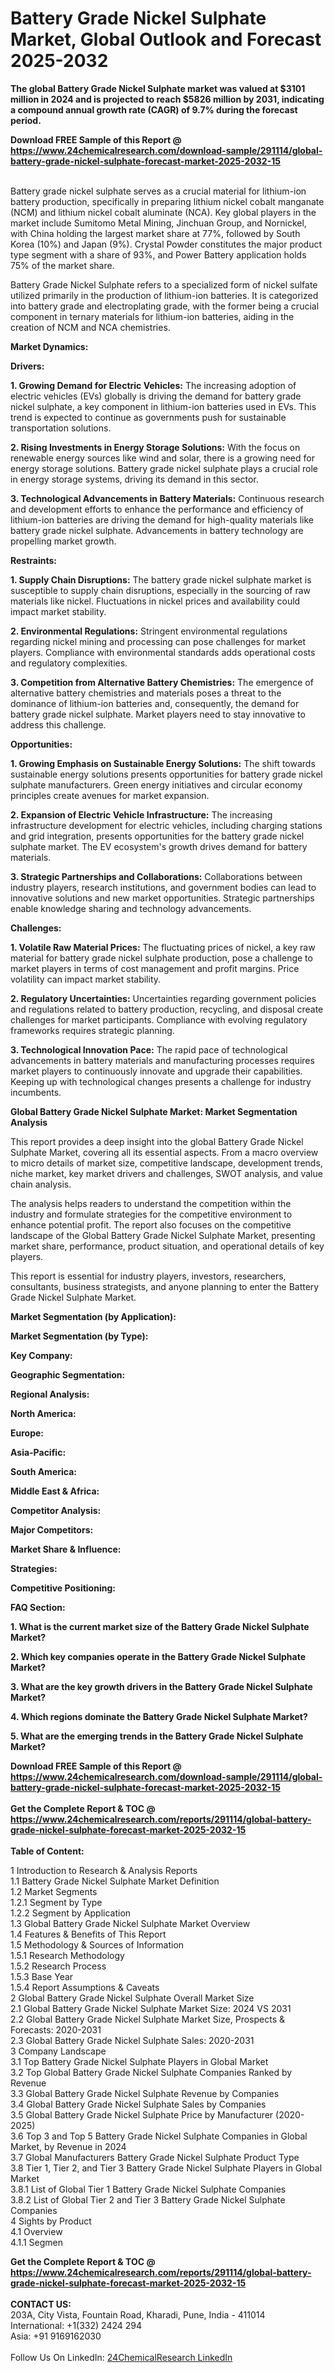 <h1>Battery Grade Nickel Sulphate Market, Global Outlook and Forecast 2025-2032</h1><p>
</p><p><strong>The global Battery Grade Nickel Sulphate market was valued at $3101 million in 2024 and is projected to reach $5826 million by 2031, indicating a compound annual growth rate (CAGR) of 9.7% during the forecast period.</strong></p><p>
</p><div><b>Download FREE Sample of this Report @ 
            <a href="https://www.24chemicalresearch.com/download-sample/291114/global-battery-grade-nickel-sulphate-forecast-market-2025-2032-15">
            https://www.24chemicalresearch.com/download-sample/291114/global-battery-grade-nickel-sulphate-forecast-market-2025-2032-15</a></b></div><br><p>Battery grade nickel sulphate serves as a crucial material for lithium-ion battery production, specifically in preparing lithium nickel cobalt manganate (NCM) and lithium nickel cobalt aluminate (NCA). Key global players in the market include Sumitomo Metal Mining, Jinchuan Group, and Nornickel, with China holding the largest market share at 77%, followed by South Korea (10%) and Japan (9%). Crystal Powder constitutes the major product type segment with a share of 93%, and Power Battery application holds 75% of the market share.</p><p>
</p><p>Battery Grade Nickel Sulphate refers to a specialized form of nickel sulfate utilized primarily in the production of lithium-ion batteries. It is categorized into battery grade and electroplating grade, with the former being a crucial component in ternary materials for lithium-ion batteries, aiding in the creation of NCM and NCA chemistries.</p><p>
<strong>Market Dynamics:</strong></p><p>
<strong>Drivers:</strong></p><p>
</p><p><strong>1. Growing Demand for Electric Vehicles:</strong> The increasing adoption of electric vehicles (EVs) globally is driving the demand for battery grade nickel sulphate, a key component in lithium-ion batteries used in EVs. This trend is expected to continue as governments push for sustainable transportation solutions.</p><p>
</p><p><strong>2. Rising Investments in Energy Storage Solutions:</strong> With the focus on renewable energy sources like wind and solar, there is a growing need for energy storage solutions. Battery grade nickel sulphate plays a crucial role in energy storage systems, driving its demand in this sector.</p><p>
</p><p><strong>3. Technological Advancements in Battery Materials:</strong> Continuous research and development efforts to enhance the performance and efficiency of lithium-ion batteries are driving the demand for high-quality materials like battery grade nickel sulphate. Advancements in battery technology are propelling market growth.</p><p>
<strong>Restraints:</strong></p><p>
</p><p><strong>1. Supply Chain Disruptions:</strong> The battery grade nickel sulphate market is susceptible to supply chain disruptions, especially in the sourcing of raw materials like nickel. Fluctuations in nickel prices and availability could impact market stability.</p><p>
</p><p><strong>2. Environmental Regulations:</strong> Stringent environmental regulations regarding nickel mining and processing can pose challenges for market players. Compliance with environmental standards adds operational costs and regulatory complexities.</p><p>
</p><p><strong>3. Competition from Alternative Battery Chemistries:</strong> The emergence of alternative battery chemistries and materials poses a threat to the dominance of lithium-ion batteries and, consequently, the demand for battery grade nickel sulphate. Market players need to stay innovative to address this challenge.</p><p>
<strong>Opportunities:</strong></p><p>
</p><p><strong>1. Growing Emphasis on Sustainable Energy Solutions:</strong> The shift towards sustainable energy solutions presents opportunities for battery grade nickel sulphate manufacturers. Green energy initiatives and circular economy principles create avenues for market expansion.</p><p>
</p><p><strong>2. Expansion of Electric Vehicle Infrastructure:</strong> The increasing infrastructure development for electric vehicles, including charging stations and grid integration, presents opportunities for the battery grade nickel sulphate market. The EV ecosystem's growth drives demand for battery materials.</p><p>
</p><p><strong>3. Strategic Partnerships and Collaborations:</strong> Collaborations between industry players, research institutions, and government bodies can lead to innovative solutions and new market opportunities. Strategic partnerships enable knowledge sharing and technology advancements.</p><p>
<strong>Challenges:</strong></p><p>
</p><p><strong>1. Volatile Raw Material Prices:</strong> The fluctuating prices of nickel, a key raw material for battery grade nickel sulphate production, pose a challenge to market players in terms of cost management and profit margins. Price volatility can impact market stability.</p><p>
</p><p><strong>2. Regulatory Uncertainties:</strong> Uncertainties regarding government policies and regulations related to battery production, recycling, and disposal create challenges for market participants. Compliance with evolving regulatory frameworks requires strategic planning.</p><p>
</p><p><strong>3. Technological Innovation Pace:</strong> The rapid pace of technological advancements in battery materials and manufacturing processes requires market players to continuously innovate and upgrade their capabilities. Keeping up with technological changes presents a challenge for industry incumbents.</p><p>
<strong>Global Battery Grade Nickel Sulphate Market: Market Segmentation Analysis</strong></p><p>
</p><p>This report provides a deep insight into the global Battery Grade Nickel Sulphate Market, covering all its essential aspects. From a macro overview to micro details of market size, competitive landscape, development trends, niche market, key market drivers and challenges, SWOT analysis, and value chain analysis.</p><p>
</p><p>The analysis helps readers to understand the competition within the industry and formulate strategies for the competitive environment to enhance potential profit. The report also focuses on the competitive landscape of the Global Battery Grade Nickel Sulphate Market, presenting market share, performance, product situation, and operational details of key players.</p><p>
</p><p>This report is essential for industry players, investors, researchers, consultants, business strategists, and anyone planning to enter the Battery Grade Nickel Sulphate Market.</p><p>
<strong>Market Segmentation (by Application):</strong></p><p>
</p><p>
<strong>Market Segmentation (by Type):</strong></p><p>
</p><p>
<strong>Key Company:</strong></p><p>
</p><p>
<strong>Geographic Segmentation:</strong></p><p>
</p><p>
	</p><p>
<strong>Regional Analysis:</strong></p><p>
<strong>North America:</strong></p><p>
</p><p>
<strong>Europe:</strong></p><p>
</p><p>
<strong>Asia-Pacific:</strong></p><p>
</p><p>
<strong>South America:</strong></p><p>
</p><p>
<strong>Middle East &amp; Africa:</strong></p><p>
</p><p>
<strong>Competitor Analysis:</strong></p><p>
</p><p><strong>Major Competitors:</strong></p><p>
</p><p>
</p><p><strong>Market Share &amp; Influence:</strong></p><p>
</p><p>
</p><p><strong>Strategies:</strong></p><p>
</p><p>
</p><p><strong>Competitive Positioning:</strong></p><p>
</p><p>
<strong>FAQ Section:</strong></p><p>
</p><p><strong>1. What is the current market size of the Battery Grade Nickel Sulphate Market?</strong></p><p>
</p><p>
</p><p><strong>2. Which key companies operate in the Battery Grade Nickel Sulphate Market?</strong></p><p>
</p><p>
</p><p><strong>3. What are the key growth drivers in the Battery Grade Nickel Sulphate Market?</strong></p><p>
</p><p>
</p><p><strong>4. Which regions dominate the Battery Grade Nickel Sulphate Market?</strong></p><p>
</p><p>
</p><p><strong>5. What are the emerging trends in the Battery Grade Nickel Sulphate Market?</strong></p><p>
</p><div><b>Download FREE Sample of this Report @ 
            <a href="https://www.24chemicalresearch.com/download-sample/291114/global-battery-grade-nickel-sulphate-forecast-market-2025-2032-15">
            https://www.24chemicalresearch.com/download-sample/291114/global-battery-grade-nickel-sulphate-forecast-market-2025-2032-15</a></b></div><br><div><b>Get the Complete Report & TOC @ 
            <a href="https://www.24chemicalresearch.com/reports/291114/global-battery-grade-nickel-sulphate-forecast-market-2025-2032-15">
            https://www.24chemicalresearch.com/reports/291114/global-battery-grade-nickel-sulphate-forecast-market-2025-2032-15</a></b></div><br>
            <b>Table of Content:</b><p>1 Introduction to Research & Analysis Reports<br />
 1.1 Battery Grade Nickel Sulphate Market Definition<br />
 1.2 Market Segments<br />
 1.2.1 Segment by Type<br />
 1.2.2 Segment by Application<br />
 1.3 Global Battery Grade Nickel Sulphate Market Overview<br />
 1.4 Features & Benefits of This Report<br />
 1.5 Methodology & Sources of Information<br />
 1.5.1 Research Methodology<br />
 1.5.2 Research Process<br />
 1.5.3 Base Year<br />
 1.5.4 Report Assumptions & Caveats<br />
2 Global Battery Grade Nickel Sulphate Overall Market Size<br />
 2.1 Global Battery Grade Nickel Sulphate Market Size: 2024 VS 2031<br />
 2.2 Global Battery Grade Nickel Sulphate Market Size, Prospects & Forecasts: 2020-2031<br />
 2.3 Global Battery Grade Nickel Sulphate Sales: 2020-2031<br />
3 Company Landscape<br />
 3.1 Top Battery Grade Nickel Sulphate Players in Global Market<br />
 3.2 Top Global Battery Grade Nickel Sulphate Companies Ranked by Revenue<br />
 3.3 Global Battery Grade Nickel Sulphate Revenue by Companies<br />
 3.4 Global Battery Grade Nickel Sulphate Sales by Companies<br />
 3.5 Global Battery Grade Nickel Sulphate Price by Manufacturer (2020-2025)<br />
 3.6 Top 3 and Top 5 Battery Grade Nickel Sulphate Companies in Global Market, by Revenue in 2024<br />
 3.7 Global Manufacturers Battery Grade Nickel Sulphate Product Type<br />
 3.8 Tier 1, Tier 2, and Tier 3 Battery Grade Nickel Sulphate Players in Global Market<br />
 3.8.1 List of Global Tier 1 Battery Grade Nickel Sulphate Companies<br />
 3.8.2 List of Global Tier 2 and Tier 3 Battery Grade Nickel Sulphate Companies<br />
4 Sights by Product<br />
 4.1 Overview<br />
 4.1.1 Segmen</p><div><b>Get the Complete Report & TOC @ 
            <a href="https://www.24chemicalresearch.com/reports/291114/global-battery-grade-nickel-sulphate-forecast-market-2025-2032-15">
            https://www.24chemicalresearch.com/reports/291114/global-battery-grade-nickel-sulphate-forecast-market-2025-2032-15</a></b></div><br><b>CONTACT US:</b><br>
            203A, City Vista, Fountain Road, Kharadi, Pune, India - 411014<br>
            International: +1(332) 2424 294<br>
            Asia: +91 9169162030 <br><br>
            Follow Us On LinkedIn: <a href="https://www.linkedin.com/company/24chemicalresearch/">24ChemicalResearch LinkedIn</a>